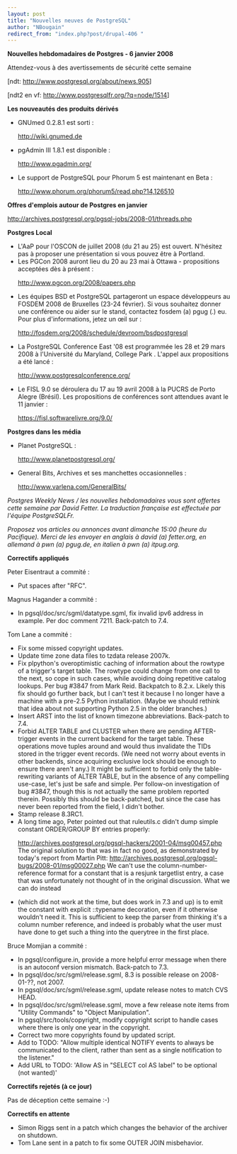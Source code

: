 ```yaml
---
layout: post
title: "Nouvelles neuves de PostgreSQL"
author: "NBougain"
redirect_from: "index.php?post/drupal-406 "
---
```



<p><strong>Nouvelles hebdomadaires de Postgres - 6 janvier 2008</strong></p>

<p>Attendez-vous à des avertissements de sécurité cette semaine

[ndt: <a target="_blank" href="http://www.postgresql.org/about/news.905">http://www.postgresql.org/about/news.905</a>]

[ndt2 en vf: <a target="_blank" href="http://www.postgresqlfr.org/?q=node/1514">http://www.postgresqlfr.org/?q=node/1514</a>]</p>

<p><strong>Les nouveautés des produits dérivés</strong></p>

<ul>

<li>GNUmed 0.2.8.1 est sorti&nbsp;:

<a target="_blank" href="http://wiki.gnumed.de">http://wiki.gnumed.de</a></li>

<li>pgAdmin III 1.8.1 est disponible&nbsp;:

<a target="_blank" href="http://www.pgadmin.org/">http://www.pgadmin.org/</a></li>

<li>Le support de PostgreSQL pour Phorum 5 est maintenant en Beta&nbsp;:

<a target="_blank" href="http://www.phorum.org/phorum5/read.php?14,126510">http://www.phorum.org/phorum5/read.php?14,126510</a></li>

</ul>

<!--more-->


<!--break-->

<p><strong>Offres d'emplois autour de Postgres en janvier</strong></p>

<p><a target="_blank" href="http://archives.postgresql.org/pgsql-jobs/2008-01/threads.php">http://archives.postgresql.org/pgsql-jobs/2008-01/threads.php</a></p>

<p><strong>Postgres Local</strong></p>

<ul>

<li>L'AaP pour l'OSCON de juillet 2008 (du 21 au 25) est ouvert. N'hésitez pas à proposer une présentation si vous pouvez être à Portland.</li>

<li>Les PGCon 2008 auront lieu du 20 au 23 mai à Ottawa - propositions acceptées dès à présent&nbsp;:

<a target="_blank" href="http://www.pgcon.org/2008/papers.php">http://www.pgcon.org/2008/papers.php</a></li>

<li>Les équipes BSD et PostgreSQL partageront un espace développeurs au FOSDEM 2008 de Bruxelles (23-24 février). Si vous souhaitez donner une conférence ou aider sur le stand, contactez fosdem (a) pgug (.) eu. Pour plus d'informations, jetez un œil sur&nbsp;:

<a target="_blank" href="http://fosdem.org/2008/schedule/devroom/bsdpostgresql">http://fosdem.org/2008/schedule/devroom/bsdpostgresql</a></li>

<li>La PostgreSQL Conference East '08 est programmée les 28 et 29 mars 2008 à l'Université du Maryland, College Park&nbsp;. L'appel aux propositions a été lancé&nbsp;:

<a target="_blank" href="http://www.postgresqlconference.org/">http://www.postgresqlconference.org/</a></li>

<li>Le FISL 9.0 se déroulera du 17 au 19 avril 2008 à la PUCRS de Porto Alegre (Brésil). Les propositions de conférences sont attendues avant le 11 janvier&nbsp;:

<a target="_blank" href="https://fisl.softwarelivre.org/9.0/">https://fisl.softwarelivre.org/9.0/</a></li>

</ul>

<p><strong>Postgres dans les média</strong></p>

<ul>

<li>Planet PostgreSQL&nbsp;:

<a target="_blank" href="http://www.planetpostgresql.org/">http://www.planetpostgresql.org/</a></li>

<li>General Bits, Archives et ses manchettes occasionnelles&nbsp;:

<a target="_blank" href="http://www.varlena.com/GeneralBits/">http://www.varlena.com/GeneralBits/</a></li>

</ul>

<p><em>Postgres Weekly News / les nouvelles hebdomadaires vous sont offertes cette semaine par David Fetter. La traduction française est effectuée par l'équipe PostgreSQLFr.</em></p>

<p><em>Proposez vos articles ou annonces avant dimanche 15:00 (heure du Pacifique). Merci de les envoyer en anglais à david (a) fetter.org, en allemand à pwn (a) pgug.de, en italien à pwn (a) itpug.org.</em></p>

<p><strong>Correctifs appliqués</strong></p>

<p>Peter Eisentraut a commité&nbsp;:</p>

<ul>

<li>Put spaces after "RFC".</li>

</ul>

<p>Magnus Hagander a commité&nbsp;:</p>

<ul>

<li>In pgsql/doc/src/sgml/datatype.sgml, fix invalid ipv6 address in example. Per doc comment 7211. Back-patch to 7.4.</li>

</ul>

<p>Tom Lane a commité&nbsp;:</p>

<ul>

<li>Fix some missed copyright updates.</li>

<li>Update time zone data files to tzdata release 2007k.</li>

<li>Fix plpython's overoptimistic caching of information about the rowtype of a trigger's target table. The rowtype could change from one call to the next, so cope in such cases, while avoiding doing repetitive catalog lookups. Per bug #3847 from Mark Reid. Backpatch to 8.2.x. Likely this fix should go further back, but I can't test it because I no longer have a machine with a pre-2.5 Python installation. (Maybe we should rethink that idea about not supporting Python 2.5 in the older branches.)</li>

<li>Insert ARST into the list of known timezone abbreviations. Back-patch to 7.4.</li>

<li>Forbid ALTER TABLE and CLUSTER when there are pending AFTER-trigger events in the current backend for the target table. These operations move tuples around and would thus invalidate the TIDs stored in the trigger event records. (We need not worry about events in other backends, since acquiring exclusive lock should be enough to ensure there aren't any.) It might be sufficient to forbid only the table-rewriting variants of ALTER TABLE, but in the absence of any compelling use-case, let's just be safe and simple. Per follow-on investigation of bug #3847, though this is not actually the same problem reported therein. Possibly this should be back-patched, but since the case has never been reported from the field, I didn't bother.</li>

<li>Stamp release 8.3RC1.</li>

<li>A long time ago, Peter pointed out that ruleutils.c didn't dump simple constant ORDER/GROUP BY entries properly:

<a target="_blank" href="http://archives.postgresql.org/pgsql-hackers/2001-04/msg00457.php">http://archives.postgresql.org/pgsql-hackers/2001-04/msg00457.php</a> The original solution to that was in fact no good, as demonstrated by today's report from Martin Pitt: <a target="_blank" href="http://archives.postgresql.org/pgsql-bugs/2008-01/msg00027.php">http://archives.postgresql.org/pgsql-bugs/2008-01/msg00027.php</a> We can't use the column-number-reference format for a constant that is a resjunk targetlist entry, a case that was unfortunately not thought of in the original discussion. What we can do instead</li>

<li>(which did not work at the time, but does work in 7.3 and up) is to emit the constant with explicit ::typename decoration, even if it otherwise wouldn't need it. This is sufficient to keep the parser from thinking it's a column number reference, and indeed is probably what the user must have done to get such a thing into the querytree in the first place.</li>

</ul>

<p>Bruce Momjian a commité&nbsp;:</p>

<ul>

<li>In pgsql/configure.in, provide a more helpful error message when there is an autoconf version mismatch. Back-patch to 7.3.</li>

<li>In pgsql/doc/src/sgml/release.sgml, 8.3 is possible release on 2008-01-??, not 2007.</li>

<li>In pgsql/doc/src/sgml/release.sgml, update release notes to match CVS HEAD.</li>

<li>In pgsql/doc/src/sgml/release.sgml, move a few release note items from "Utility Commands" to "Object Manipulation".</li>

<li>In pgsql/src/tools/copyright, modify copyright script to handle cases where there is only one year in the copyright.</li>

<li>Correct two more copyrights found by updated script.</li>

<li>Add to TODO: "Allow multiple identical NOTIFY events to always be communicated to the client, rather than sent as a single notification to the listener."</li>

<li>Add URL to TODO: 'Allow AS in "SELECT col AS label" to be optional (not wanted)'</li>

</ul>

<p><strong>Correctifs rejetés (à ce jour)</strong></p>

<p>Pas de déception cette semaine :-)</p>

<p><strong>Correctifs en attente</strong></p>

<ul>

<li>Simon Riggs sent in a patch which changes the behavior of the archiver on shutdown.</li>

<li>Tom Lane sent in a patch to fix some OUTER JOIN misbehavior.</li>

</ul>
